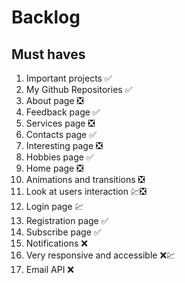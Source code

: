# Backlog

## Must haves

1. Important projects ✅
1. My Github Repositories ✅
1. About page ❎
1. Feedback page ✅
1. Services page ❎
1. Contacts page ✅
1. Interesting page ❎
1. Hobbies page ✅
1. Home page ❎
1. Animations and transitions ❎
1. Look at users interaction 💹❎
1. Login page 💹
1. Registration page ✅
1. Subscribe page ✅
1. Notifications ❌
1. Very responsive and accessible ❌💹
1. Email API ❌
